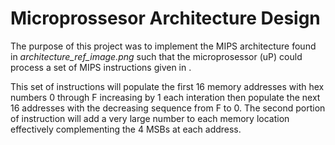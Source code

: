 # Microprossesor Architecture Design 

The purpose of this project was to implement the MIPS architecture found in _architecture_ref_image.png_ such that the microprosessor (uP) could process a set of MIPS instructions given in . 

This set of instructions will populate the first 16 memory addresses with hex numbers 0 through F increasing by 1 each interation then populate the next 16 addresses with the decreasing sequence from F to 0. The second portion of instruction will add a very large number to each memory location effectively complementing the 4 MSBs at each address.

